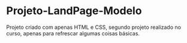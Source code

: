 # Projeto-LandPage-Modelo

Projeto criado com apenas HTML e CSS, segundo projeto realizado no curso, apenas para refrescar algumas coisas básicas.

